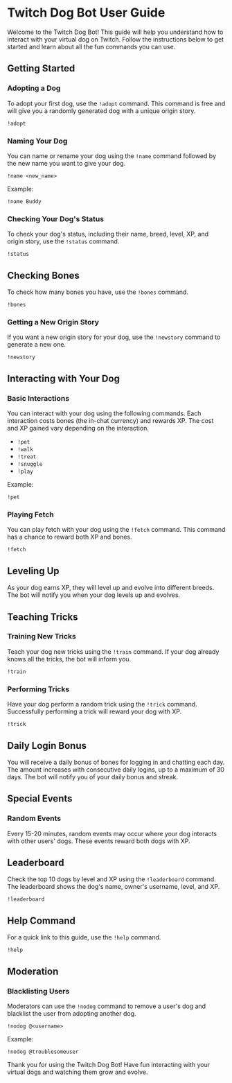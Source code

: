 
# Twitch Dog Bot User Guide

Welcome to the Twitch Dog Bot! This guide will help you understand how to interact with your virtual dog on Twitch. Follow the instructions below to get started and learn about all the fun commands you can use.

## Getting Started

### Adopting a Dog

To adopt your first dog, use the `!adopt` command. This command is free and will give you a randomly generated dog with a unique origin story.

```
!adopt
```

### Naming Your Dog

You can name or rename your dog using the `!name` command followed by the new name you want to give your dog.

```
!name <new_name>
```
Example:
```
!name Buddy
```

### Checking Your Dog's Status

To check your dog's status, including their name, breed, level, XP, and origin story, use the `!status` command.

```
!status
```

## Checking Bones

To check how many bones you have, use the `!bones` command.

```
!bones
```

### Getting a New Origin Story

If you want a new origin story for your dog, use the `!newstory` command to generate a new one.

```
!newstory
```

## Interacting with Your Dog

### Basic Interactions

You can interact with your dog using the following commands. Each interaction costs bones (the in-chat currency) and rewards XP. The cost and XP gained vary depending on the interaction.

- `!pet`
- `!walk`
- `!treat`
- `!snuggle`
- `!play`

Example:
```
!pet
```

### Playing Fetch

You can play fetch with your dog using the `!fetch` command. This command has a chance to reward both XP and bones.

```
!fetch
```

## Leveling Up

As your dog earns XP, they will level up and evolve into different breeds. The bot will notify you when your dog levels up and evolves.

## Teaching Tricks

### Training New Tricks

Teach your dog new tricks using the `!train` command. If your dog already knows all the tricks, the bot will inform you.

```
!train
```

### Performing Tricks

Have your dog perform a random trick using the `!trick` command. Successfully performing a trick will reward your dog with XP.

```
!trick
```

## Daily Login Bonus

You will receive a daily bonus of bones for logging in and chatting each day. The amount increases with consecutive daily logins, up to a maximum of 30 days. The bot will notify you of your daily bonus and streak.

## Special Events

### Random Events

Every 15-20 minutes, random events may occur where your dog interacts with other users' dogs. These events reward both dogs with XP.

## Leaderboard

Check the top 10 dogs by level and XP using the `!leaderboard` command. The leaderboard shows the dog's name, owner's username, level, and XP.

```
!leaderboard
```

## Help Command

For a quick link to this guide, use the `!help` command.

```
!help
```

## Moderation

### Blacklisting Users

Moderators can use the `!nodog` command to remove a user's dog and blacklist the user from adopting another dog.

```
!nodog @<username>
```
Example:
```
!nodog @troublesomeuser
```

Thank you for using the Twitch Dog Bot! Have fun interacting with your virtual dogs and watching them grow and evolve.
